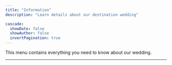 ```yaml
---
title: "Information"
description: "Learn details about our destination wedding"

cascade:
  showDate: false
  showAuthor: false
  invertPagination: true
---
```


This menu contains everything you need to know about our wedding.

---
